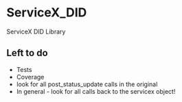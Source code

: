 # ServiceX_DID

 ServiceX DID Library

## Left to do

- Tests
- Coverage
- look for all post_status_update calls in the original
- In general - look for all calls back to the servicex object!
